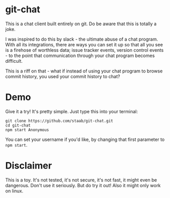 # git-chat

This is a chat client built entirely on git. Do be aware that this is totally a joke.

I was inspired to do this by slack - the ultimate abuse of a chat program. With all its integrations, there are ways you can set it up so that all you see is a firehose of worthless data; issue tracker events, version control events - to the point that communication through your chat program becomes difficult.

This is a riff on that - what if instead of using your chat program to browse commit history, you used your commit history to chat?

# Demo

Give it a try! It's pretty simple. Just type this into your terminal:

```
git clone https://github.com/staab/git-chat.git
cd git-chat
npm start Anonymous
```

You can set your username if you'd like, by changing that first parameter to `npm start`.

# Disclaimer

This is a toy. It's not tested, it's not secure, it's not fast, it might even be dangerous. Don't use it seriously. But do try it out! Also it might only work on linux.
